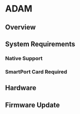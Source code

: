 # ADAM

## Overview

## System Requirements

### Native Support

### SmartPort Card Required

## Hardware

## Firmware Update